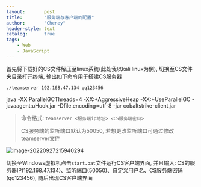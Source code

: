 ```yaml
---
layout:       post
title:        "服务端与客户端的配置"
author:       "Cheney"
header-style: text
catalog:      true
tags:
    - Web
    - JavaScript
---
```


首先将下载好的CS文件解压至linux系统(此处我以kali linux为例), 切换至CS文件夹目录打开终端, 输出如下命令用于搭建CS服务器

```bash
./teamserver 192.168.47.134 qq123456
```


java -XX:ParallelGCThreads=4 -XX:+AggressiveHeap -XX:+UseParallelGC -javaagent:uHook.jar -Dfile.encoding=utf-8 -jar cobaltstrike-client.jar


> 命令格式: `teamserver <服务端ip地址> <CS服务端密码>`
> 
> CS服务端的监听端口默认为50050, 若想更改监听端口可通过修改teamserver文件

![image-20220927215940294](https://img2023.cnblogs.com/other/3262985/202309/3262985-20230902004535017-1031220999.png)

切换至Windows虚拟机点击`start.bat`文件运行CS客户端界面, 并且输入: CS的服务器IP(192.168.47.134)、监听端口(50050)、自定义用户名、CS服务端密码(qq123456), 随后出现CS客户端界面
